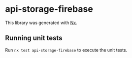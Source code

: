 # api-storage-firebase

This library was generated with [Nx](https://nx.dev).

## Running unit tests

Run `nx test api-storage-firebase` to execute the unit tests.
